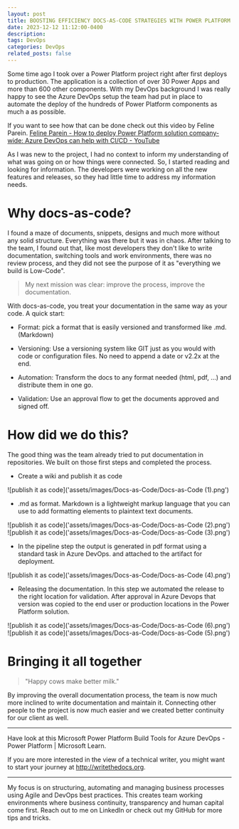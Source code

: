 ```yaml
---
layout: post
title: BOOSTING EFFICIENCY DOCS-AS-CODE STRATEGIES WITH POWER PLATFORM AND AZURE DEVOPS
date: 2023-12-12 11:12:00-0400
description: 
tags: DevOps
categories: DevOps
related_posts: false
---
```


Some time ago I took over a Power Platform project right after first deploys to production. The application is a collection of over 30 Power Apps and more than 600 other components. With my DevOps background I was really happy to see the Azure DevOps setup the team had put in place to automate the deploy of the hundreds of Power Platform components as much a as possible.

If you want to see how that can be done check out this video by Feline Parein. [Feline Parein - How to deploy Power Platform solution company-wide: Azure DevOps can help with CI/CD - YouTube](https://www.youtube.com/watch?v=pv8CyKrL5ds)

As I was new to the project, I had no context to inform my understanding of what was going on or how things were connected. So, I started reading and looking for information. The developers were working on all the new features and releases, so they had little time to address my information needs.

# Why docs-as-code?

I found a maze of documents, snippets, designs and much more without any solid structure. Everything was there but it was in chaos. After talking to the team, I found out that, like most developers they don't like to write documentation, switching tools and work environments, there was no review process, and they did not see the purpose of it as "everything we build is Low-Code".

> My next mission was clear: improve the process, improve the documentation.

With docs-as-code, you treat your documentation in the same way as your code. A quick start: 

- Format: pick a format that is easily versioned and transformed like .md. (Markdown)

- Versioning: Use a versioning system like GIT just as you would with code or configuration files. No need to append a date or v2.2x at the end. 

- Automation: Transform the docs to any format needed (html, pdf, ...) and distribute them in one go.

- Validation: Use an approval flow to get the documents approved and signed off.

# How did we do this?

The good thing was the team already tried to put documentation in repositories. We built on those first steps and completed the process. 

- Create a wiki and publish it as code

![publish it as code]('assets/images/Docs-as-Code/Docs-as-Code (1).png')

- .md as format. Markdown is a lightweight markup language that you can use to add formatting elements to plaintext text documents. 

![publish it as code]('assets/images/Docs-as-Code/Docs-as-Code (2).png')
![publish it as code]('assets/images/Docs-as-Code/Docs-as-Code (3).png')

- In the pipeline step the output is generated in pdf format using a standard task in Azure DevOps. and attached to the artifact for deployment. 

![publish it as code]('assets/images/Docs-as-Code/Docs-as-Code (4).png')

- Releasing the documentation. In this step we automated the release to the right location for validation. After approval in Azure Devops that version was copied to the end user or production locations in the Power Platform solution. 

![publish it as code]('assets/images/Docs-as-Code/Docs-as-Code (6).png')
![publish it as code]('assets/images/Docs-as-Code/Docs-as-Code (5).png')

# Bringing it all together

> "Happy cows make better milk." 

By improving the overall documentation process, the team is now much more inclined to write documentation and maintain it. Connecting other people to the project is now much easier and we created better continuity for our client as well.

---

Have look at this Microsoft Power Platform Build Tools for Azure DevOps - Power Platform | Microsoft Learn. 

If you are more interested in the view of a technical writer, you might want to start your journey at http://writethedocs.org.

---

My focus is on structuring, automating and managing business processes using Agile and DevOps best practices. This creates team working environments where business continuity, transparency and human capital come first. Reach out to me on LinkedIn or check out my GitHub for more tips and tricks.